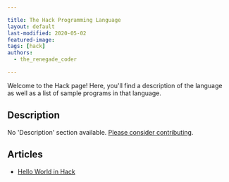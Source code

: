 ```yaml
---

title: The Hack Programming Language
layout: default
last-modified: 2020-05-02
featured-image: 
tags: [hack]
authors:
  - the_renegade_coder

---
```


Welcome to the Hack page! Here, you'll find a description of the language as well as a list of sample programs in that language.

## Description

No 'Description' section available. [Please consider contributing](https://github.com/TheRenegadeCoder/sample-programs-website).

## Articles

- [Hello World in Hack](https://sampleprograms.io/projects/hello-world/hack)